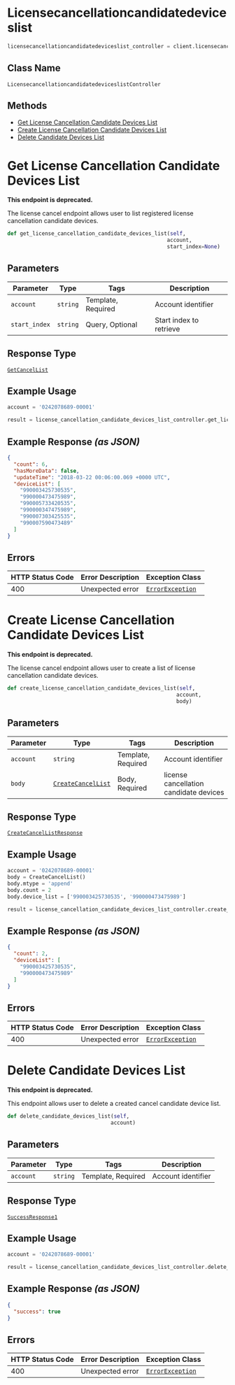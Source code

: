 # Licensecancellationcandidatedeviceslist

```python
licensecancellationcandidatedeviceslist_controller = client.licensecancellationcandidatedeviceslist
```

## Class Name

`LicensecancellationcandidatedeviceslistController`

## Methods

* [Get License Cancellation Candidate Devices List](../../doc/controllers/licensecancellationcandidatedeviceslist.md#get-license-cancellation-candidate-devices-list)
* [Create License Cancellation Candidate Devices List](../../doc/controllers/licensecancellationcandidatedeviceslist.md#create-license-cancellation-candidate-devices-list)
* [Delete Candidate Devices List](../../doc/controllers/licensecancellationcandidatedeviceslist.md#delete-candidate-devices-list)


# Get License Cancellation Candidate Devices List

**This endpoint is deprecated.**

The license cancel endpoint allows user to list registered license cancellation candidate devices.

```python
def get_license_cancellation_candidate_devices_list(self,
                                                   account,
                                                   start_index=None)
```

## Parameters

| Parameter | Type | Tags | Description |
|  --- | --- | --- | --- |
| `account` | `string` | Template, Required | Account identifier |
| `start_index` | `string` | Query, Optional | Start index to retrieve |

## Response Type

[`GetCancelList`](../../doc/models/get-cancel-list.md)

## Example Usage

```python
account = '0242078689-00001'

result = license_cancellation_candidate_devices_list_controller.get_license_cancellation_candidate_devices_list(account)
```

## Example Response *(as JSON)*

```json
{
  "count": 6,
  "hasMoreData": false,
  "updateTime": "2018-03-22 00:06:00.069 +0000 UTC",
  "deviceList": [
    "990003425730535",
    "990000473475989",
    "990005733420535",
    "990000347475989",
    "990007303425535",
    "990007590473489"
  ]
}
```

## Errors

| HTTP Status Code | Error Description | Exception Class |
|  --- | --- | --- |
| 400 | Unexpected error | [`ErrorException`](../../doc/models/error-exception.md) |


# Create License Cancellation Candidate Devices List

**This endpoint is deprecated.**

The license cancel endpoint allows user to create a list of license cancellation candidate devices.

```python
def create_license_cancellation_candidate_devices_list(self,
                                                      account,
                                                      body)
```

## Parameters

| Parameter | Type | Tags | Description |
|  --- | --- | --- | --- |
| `account` | `string` | Template, Required | Account identifier |
| `body` | [`CreateCancelList`](../../doc/models/create-cancel-list.md) | Body, Required | license cancellation candidate devices |

## Response Type

[`CreateCancelListResponse`](../../doc/models/create-cancel-list-response.md)

## Example Usage

```python
account = '0242078689-00001'
body = CreateCancelList()
body.mtype = 'append'
body.count = 2
body.device_list = ['990003425730535', '990000473475989']

result = license_cancellation_candidate_devices_list_controller.create_license_cancellation_candidate_devices_list(account, body)
```

## Example Response *(as JSON)*

```json
{
  "count": 2,
  "deviceList": [
    "990003425730535",
    "990000473475989"
  ]
}
```

## Errors

| HTTP Status Code | Error Description | Exception Class |
|  --- | --- | --- |
| 400 | Unexpected error | [`ErrorException`](../../doc/models/error-exception.md) |


# Delete Candidate Devices List

**This endpoint is deprecated.**

This endpoint allows user to delete a created cancel candidate device list.

```python
def delete_candidate_devices_list(self,
                                 account)
```

## Parameters

| Parameter | Type | Tags | Description |
|  --- | --- | --- | --- |
| `account` | `string` | Template, Required | Account identifier |

## Response Type

[`SuccessResponse1`](../../doc/models/success-response-1.md)

## Example Usage

```python
account = '0242078689-00001'

result = license_cancellation_candidate_devices_list_controller.delete_candidate_devices_list(account)
```

## Example Response *(as JSON)*

```json
{
  "success": true
}
```

## Errors

| HTTP Status Code | Error Description | Exception Class |
|  --- | --- | --- |
| 400 | Unexpected error | [`ErrorException`](../../doc/models/error-exception.md) |

